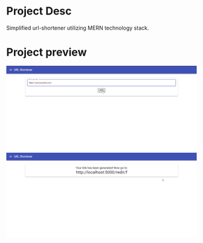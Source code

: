 # Project Desc

Simplified url-shortener utilizing MERN technology stack.

# Project preview

![Project preview](preview1.png)
![Project preview](preview2.png)
